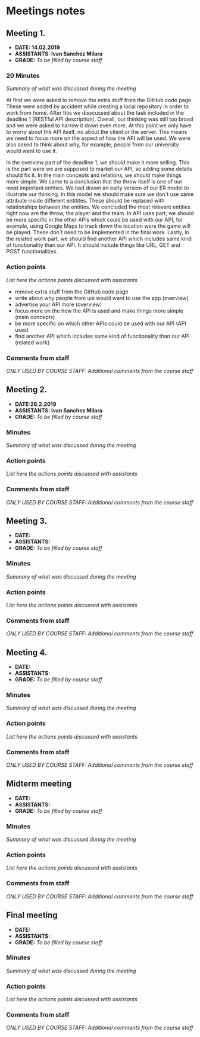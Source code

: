 # Meetings notes

## Meeting 1.
* **DATE: 14.02.2019**
* **ASSISTANTS: Ivan Sanchez Milara**
* **GRADE:** *To be filled by course staff*

### 20 Minutes 
*Summary of what was discussed during the meeting*

At first we were asked to remove the extra stuff from the GitHub code page. These were added by accident while creating a local repository in order to work from home. After this we disscussed about the task included in the deadline 1 (RESTful API description). Overall, our thinking was still too broad and we were asked to narrow it down even more. At this point we only have to worry about the API itself, no about the client or the server. This means we need to focus more on the aspect of how the API will be used. We were also asked to think about why, for example, people from our university would want to use it.

In the overview part of the deadline 1, we should make it more selling. This is the part were we are supposed to market our API, so adding some details should fix it. In the main concepts and relations, we should make things more simple. We came to a conclusion that the throw itself is one of our most important entities. We had drawn an early version of our ER model to illustrate our thinking. In this model we should make sure we don´t use same attribute inside different entitites. These should be replaced with relationships between the entities. We concluded the most relevant entities right now are the throw, the player and the team. In API uses part, we should be more specific in the other APIs which could be used with our API, for example, using Google Maps to track down the location were the game will be played. These don´t need to be implemented in the final work. Lastly, in the related work part, we should find another API which includes same kind of functionality than our API. It should include things like URL, GET and POST functionalities.

### Action points
*List here the actions points discussed with assistants*

* remove extra stuff from the GitHub code page
* write about why people from uni would want to use the app (overview)
* advertise your API more (overview)
* focus more on the how the API is used and make things more simple (main concepts)
* be more specific on which other APIs could be used with our API (API uses)
* find another API which includes same kind of functionality than our API (related work)

### Comments from staff
*ONLY USED BY COURSE STAFF: Additional comments from the course staff*

## Meeting 2.
* **DATE:28.2.2019**
* **ASSISTANTS: Ivan Sanchez Milara**
* **GRADE:** *To be filled by course staff*

### Minutes
*Summary of what was discussed during the meeting*

### Action points
*List here the actions points discussed with assistants*


### Comments from staff
*ONLY USED BY COURSE STAFF: Additional comments from the course staff*

## Meeting 3.
* **DATE:**
* **ASSISTANTS:**
* **GRADE:** *To be filled by course staff*

### Minutes
*Summary of what was discussed during the meeting*

### Action points
*List here the actions points discussed with assistants*


### Comments from staff
*ONLY USED BY COURSE STAFF: Additional comments from the course staff*

## Meeting 4.
* **DATE:**
* **ASSISTANTS:**
* **GRADE:** *To be filled by course staff*

### Minutes
*Summary of what was discussed during the meeting*

### Action points
*List here the actions points discussed with assistants*


### Comments from staff
*ONLY USED BY COURSE STAFF: Additional comments from the course staff*

## Midterm meeting
* **DATE:**
* **ASSISTANTS:**
* **GRADE:** *To be filled by course staff*

### Minutes
*Summary of what was discussed during the meeting*

### Action points
*List here the actions points discussed with assistants*


### Comments from staff
*ONLY USED BY COURSE STAFF: Additional comments from the course staff*


## Final meeting
* **DATE:**
* **ASSISTANTS:**
* **GRADE:** *To be filled by course staff*

### Minutes
*Summary of what was discussed during the meeting*

### Action points
*List here the actions points discussed with assistants*


### Comments from staff
*ONLY USED BY COURSE STAFF: Additional comments from the course staff*

